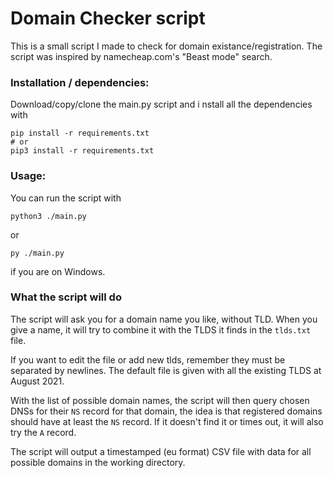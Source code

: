 # Domain Checker script
This is a small script I made to check for domain existance/registration.
The script was inspired by namecheap.com's "Beast mode" search.


### Installation / dependencies:
Download/copy/clone  the main.py script and i nstall all the dependencies with
```
pip install -r requirements.txt
# or
pip3 install -r requirements.txt
```
### Usage:

You can run the script with

```
python3 ./main.py
```
or

```
py ./main.py
```
if you are on Windows.

### What the script will do

The script will ask you for a domain name you like, without TLD. When you give a name, it will try to combine it with 
the TLDS it finds in the `tlds.txt` file. 

If you want to edit the file or add new tlds, remember they must be separated
by newlines. The default file is given with all the existing TLDS at August 2021.


With the list of possible domain names, the script will then query chosen DNSs for their `NS` record for that domain, the
idea is that registered domains should have at least the `NS` record. If it doesn't find it or times out, it will also try the `A` record.

The script will output a timestamped (eu format) CSV file with data for all possible domains in the working directory.